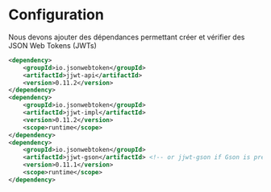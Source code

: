 # Configuration

Nous devons ajouter des dépendances permettant créer et vérifier des JSON Web Tokens (JWTs)

```xml
<dependency>
    <groupId>io.jsonwebtoken</groupId>
    <artifactId>jjwt-api</artifactId>
    <version>0.11.2</version>
</dependency>
<dependency>
    <groupId>io.jsonwebtoken</groupId>
    <artifactId>jjwt-impl</artifactId>
    <version>0.11.2</version>
    <scope>runtime</scope>
</dependency>
<dependency>
    <groupId>io.jsonwebtoken</groupId>
    <artifactId>jjwt-gson</artifactId> <!-- or jjwt-gson if Gson is preferred -->
    <version>0.11.1</version>
    <scope>runtime</scope>
</dependency>
```